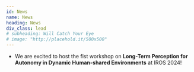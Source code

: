```yaml
---
id: News
name: News
heading: News
div_class: lead
# subheading: Will Catch Your Eye
# image: "http://placehold.it/500x500"
---
```

* We are excited to host the fist workshop on <strong>Long-Term Perception for Autonomy in Dynamic Human-shared Environments</strong> at IROS 2024!

